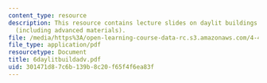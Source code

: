 ```yaml
---
content_type: resource
description: This resource contains lecture slides on daylit buildings and technologies
  (including advanced materials).
file: /media/https%3A/open-learning-course-data-rc.s3.amazonaws.com/4-493-natural-light-in-design-january-iap-2006/301471d87c6b139b8c20f65f4f6ea83f_6daylitbuildadv.pdf
file_type: application/pdf
resourcetype: Document
title: 6daylitbuildadv.pdf
uid: 301471d8-7c6b-139b-8c20-f65f4f6ea83f
---
```

